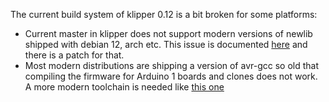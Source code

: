 The current build system of klipper 0.12 is a bit broken for some platforms:

- Current master in klipper does not support modern versions of newlib shipped with debian 12, arch etc. This issue is documented [here](https://klipper.discourse.group/t/link-error-with-newlib-4-3-0-on-armv7/6820) and there is a patch for that.
- Most modern distributions are shipping a version of avr-gcc so old that compiling the firmware for Arduino 1 boards and clones does not work. A more modern toolchain is needed like [this one](https://blog.zakkemble.net/avr-gcc-builds/)
